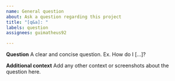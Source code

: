 ```yaml
---
name: General question
about: Ask a question regarding this project
title: "[q&a]: "
labels: question
assignees: guimatheus92

---
```


**Question**
A clear and concise question. Ex. How do I [...]?

**Additional context**
Add any other context or screenshots about the question here.
